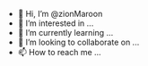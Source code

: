 - 👋 Hi, I’m @zionMaroon
- 👀 I’m interested in ...
- 🌱 I’m currently learning ...
- 💞️ I’m looking to collaborate on ...
- 📫 How to reach me ...

<!---
zionMaroon/zionMaroon is a ✨ special ✨ repository because its `README.md` (this file) appears on your GitHub profile.
You can click the Preview link to take a look at your changes.
--->
